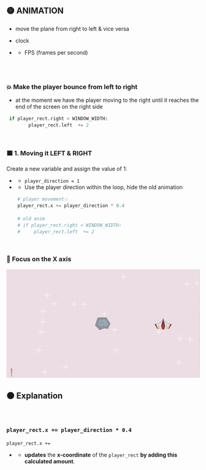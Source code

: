 
## 🟡 ANIMATION


- move the plane from right to left &  vice versa

- clock

 - - FPS (frames per second)



<br>
<br>

### 💥 Make the player bounce from left to right

- at the moment we have the player moving to the right until it reaches the end of the screen on the right side

```python
 if player_rect.right < WINDOW_WIDTH:
        player_rect.left  += 2
```

<br>

### 🟦 1. Moving it LEFT & RIGHT

  Create a new variable and assign the value of 1:

- - `player_direction = 1`

- - Use the player direction within the loop, hide the old animation

```python
    # player movement💥
    player_rect.x += player_direction * 0.4

    # old anim
    # if player_rect.right < WINDOW_WIDTH:
    #     player_rect.left  += 2
```
<br>

### 🌈 Focus on the X axis

[<img src="../lefttoright_0_pos_frect.gif"/>]( )



## 🟠 Explanation

<br>

### `player_rect.x += player_direction * 0.4`

`player_rect.x +=`

-  - **updates** the **x-coordinate** of the `player_rect` **by adding this calculated amount**.

